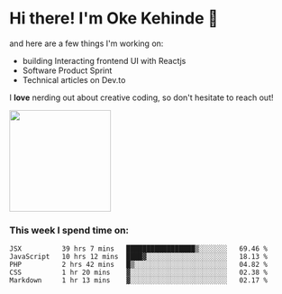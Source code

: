 # Hi there! I'm Oke Kehinde :cowboy_hat_face:

and here are a few things I'm working on:

- building Interacting frontend UI with Reactjs
- Software Product Sprint
- Technical articles on Dev.to

I **love** nerding out about creative coding, so don't hesitate to reach out!


<img height="180em" src="https://github-readme-stats.vercel.app/api?username=okeken&show_icons=true&hide_border=true&&count_private=true&include_all_commits=true" />

### This week I spend time on:

<!--START_SECTION:waka-->
```text
JSX          39 hrs 7 mins   █████████████████▒░░░░░░░   69.46 % 
JavaScript   10 hrs 12 mins  ████▓░░░░░░░░░░░░░░░░░░░░   18.13 % 
PHP          2 hrs 42 mins   █▒░░░░░░░░░░░░░░░░░░░░░░░   04.82 % 
CSS          1 hr 20 mins    ▓░░░░░░░░░░░░░░░░░░░░░░░░   02.38 % 
Markdown     1 hr 13 mins    ▓░░░░░░░░░░░░░░░░░░░░░░░░   02.17 % 
```
<!--END_SECTION:waka-->
